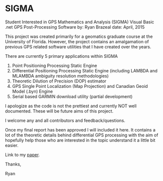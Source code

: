 # SIGMA
Student Interested in GPS Mathematics and Analysis (SIGMA) Visual Basic .net GPS Post-Processing Software
by: Ryan Brazeal
date: April, 2015

This project was created primarily for a geomatics graduate course at the University of Florida.
However, the project contains an amalgamation of previous GPS related software utilities that I have created over the years.

There are currently 5 primary applications within SIGMA
1) Point Positioning Processing Static Engine
2) Differential Positioning Processing Static Engine (including LAMBDA and MLAMBDA ambiguity resolution methodologies)
3) Theoretic Dilution of Precision (DOP) estimator
4) GPS Single Point Localization (Map Projection) and Canadian Geoid Model (.byn) Engine
5) Serial based GARMIN download utility (partial development)

I apologize as the code is not the prettiest and currently NOT well documented. These will be future aims of this project.

I welcome any and all contributors and feedback/questions.

Once my final report has been approved I will included it here. It contains a lot of the theoretic details behind differential GPS processing with the aim of hopefully help those who are interested in the topic understand it a little bit easier.

Link to my [paper](http://dx.doi.org/10.13140/RG.2.1.1188.7525).

Thanks,

Ryan
